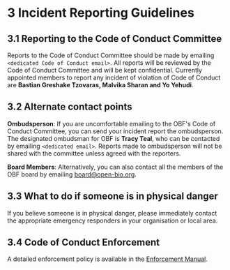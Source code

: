 # 3 Incident Reporting Guidelines

## 3.1 Reporting to the Code of Conduct Committee

Reports to the Code of Conduct Committee should be made by emailing ``<dedicated Code of Conduct email>``. All reports will be reviewed by the Code of Conduct Committee and will be kept confidential.
Currently appointed members to report any incident of violation of Code of Conduct are **Bastian Greshake Tzovaras, Malvika Sharan and Yo Yehudi**.

## 3.2 Alternate contact points

**Ombudsperson**: If you are uncomfortable emailing to the OBF's Code of Conduct Committee, you can send your incident report the ombudsperson. The designated ombudsman for OBF is **Tracy Teal**, who can be contacted by emailing `<dedicated email>`. Reports made to ombudsperson will not be shared with the committee unless agreed with the reporters. 

**Board Members**: Alternatively, you can also contact all the members of the OBF board by emailing [board@open-bio.org](mailto:board@open-bio.org).

## 3.3 What to do if someone is in physical danger

If you believe someone is in physical danger, please immediately contact the appropriate emergency responders in your organisation or local area.

## 3.4 Code of Conduct Enforcement

A detailed enforcement policy is available in the [Enforcement Manual](./enforcement-manual.md).
